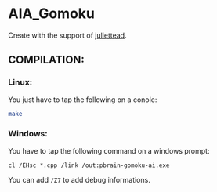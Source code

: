 # AIA_Gomoku

Create with the support of [juliettead](https://github.com/hadrienm).

## COMPILATION:
### Linux:
You just have to tap the following on a conole:

```bash
make
```

### Windows:
You have to tap the following command on a windows prompt:

```prompt
cl /EHsc *.cpp /link /out:pbrain-gomoku-ai.exe
```

You can add `/Z7` to add debug informations.
